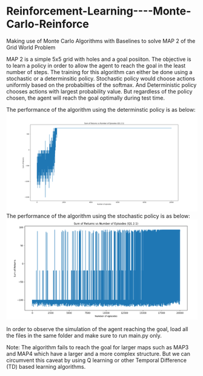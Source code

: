 # Reinforcement-Learning----Monte-Carlo-Reinforce
Making use of Monte Carlo Algorithms with Baselines to solve MAP 2 of the Grid World Problem

MAP 2 is a simple 5x5 grid with holes and a goal posiiton. The objective is to learn a policy in order to allow the agent to reach the goal in the least number of steps.
The training for this algorithm can either be done using a stochastic or a determinsitic policy. Stochastic policy would choose actions uniformly based on the probabilties of the softmax. And Deterministic policy chooses actions with largest probability value. But regardless of the policy chosen, the agent will reach the goal optimally during test time.

The performance of the algorithm using the determinstic policy is as below: ![Deterministic Policy](deterministic.png)
The performance of the algorithm using the stochastic policy is as below: ![Stochastic Policy](stochastic.png)

In order to observe the simulation of the agent reaching the goal, load all the files in the same folder and make sure to run main.py only.

Note: The algorithm fails to reach the goal for larger maps such as MAP3 and MAP4 which have a larger and a more complex structure. But we can circumvent this caveat by using Q learning or other Temporal Difference (TD) based learning algorithms.
